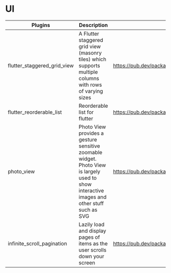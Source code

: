 # UI

| Plugins | Description | Link | Comments |
| --- | --- | --- | --- |
| flutter_staggered_grid_view | A Flutter staggered grid view (masonry tiles) which supports multiple columns with rows of varying sizes | https://pub.dev/packages/flutter_staggered_grid_view |
| flutter_reorderable_list | Reorderable list for flutter | https://pub.dev/packages/flutter_reorderable_list |
| photo_view | Photo View provides a gesture sensitive zoomable widget. Photo View is largely used to show interactive images and other stuff such as SVG | https://pub.dev/packages/photo_view |
| infinite_scroll_pagination | Lazily load and display pages of items as the user scrolls down your screen | https://pub.dev/packages/infinite_scroll_pagination |

